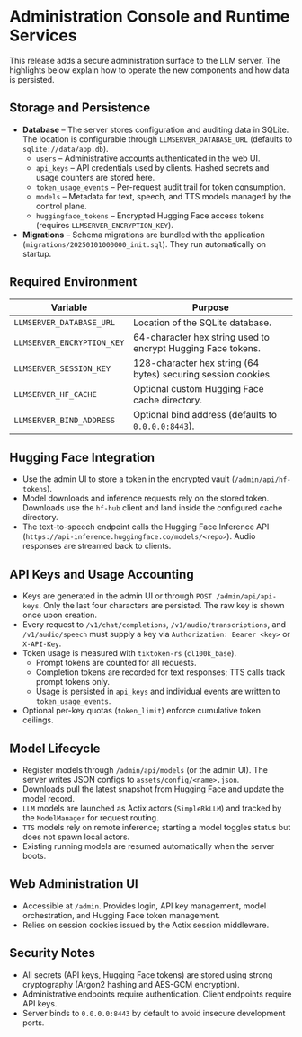 # Administration Console and Runtime Services

This release adds a secure administration surface to the LLM server. The highlights below explain how to operate the new components and how data is persisted.

## Storage and Persistence

* **Database** – The server stores configuration and auditing data in SQLite.  The location is configurable through `LLMSERVER_DATABASE_URL` (defaults to `sqlite://data/app.db`).
  * `users` – Administrative accounts authenticated in the web UI.
  * `api_keys` – API credentials used by clients.  Hashed secrets and usage counters are stored here.
  * `token_usage_events` – Per-request audit trail for token consumption.
  * `models` – Metadata for text, speech, and TTS models managed by the control plane.
  * `huggingface_tokens` – Encrypted Hugging Face access tokens (requires `LLMSERVER_ENCRYPTION_KEY`).
* **Migrations** – Schema migrations are bundled with the application (`migrations/20250101000000_init.sql`). They run automatically on startup.

## Required Environment

| Variable | Purpose |
| --- | --- |
| `LLMSERVER_DATABASE_URL` | Location of the SQLite database. |
| `LLMSERVER_ENCRYPTION_KEY` | 64-character hex string used to encrypt Hugging Face tokens. |
| `LLMSERVER_SESSION_KEY` | 128-character hex string (64 bytes) securing session cookies. |
| `LLMSERVER_HF_CACHE` | Optional custom Hugging Face cache directory. |
| `LLMSERVER_BIND_ADDRESS` | Optional bind address (defaults to `0.0.0.0:8443`). |

## Hugging Face Integration

* Use the admin UI to store a token in the encrypted vault (`/admin/api/hf-tokens`).
* Model downloads and inference requests rely on the stored token.  Downloads use the `hf-hub` client and land inside the configured cache directory.
* The text-to-speech endpoint calls the Hugging Face Inference API (`https://api-inference.huggingface.co/models/<repo>`).  Audio responses are streamed back to clients.

## API Keys and Usage Accounting

* Keys are generated in the admin UI or through `POST /admin/api/api-keys`.  Only the last four characters are persisted.  The raw key is shown once upon creation.
* Every request to `/v1/chat/completions`, `/v1/audio/transcriptions`, and `/v1/audio/speech` must supply a key via `Authorization: Bearer <key>` or `X-API-Key`.
* Token usage is measured with `tiktoken-rs` (`cl100k_base`).
  * Prompt tokens are counted for all requests.
  * Completion tokens are recorded for text responses; TTS calls track prompt tokens only.
  * Usage is persisted in `api_keys` and individual events are written to `token_usage_events`.
* Optional per-key quotas (`token_limit`) enforce cumulative token ceilings.

## Model Lifecycle

* Register models through `/admin/api/models` (or the admin UI).  The server writes JSON configs to `assets/config/<name>.json`.
* Downloads pull the latest snapshot from Hugging Face and update the model record.
* `LLM` models are launched as Actix actors (`SimpleRkLLM`) and tracked by the `ModelManager` for request routing.
* `TTS` models rely on remote inference; starting a model toggles status but does not spawn local actors.
* Existing running models are resumed automatically when the server boots.

## Web Administration UI

* Accessible at `/admin`.  Provides login, API key management, model orchestration, and Hugging Face token management.
* Relies on session cookies issued by the Actix session middleware.

## Security Notes

* All secrets (API keys, Hugging Face tokens) are stored using strong cryptography (Argon2 hashing and AES-GCM encryption).
* Administrative endpoints require authentication.  Client endpoints require API keys.
* Server binds to `0.0.0.0:8443` by default to avoid insecure development ports.
